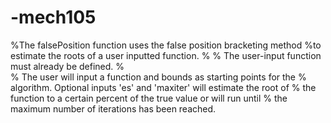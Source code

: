 # -mech105

%The falsePosition function uses the false position bracketing method
%to estimate the roots of a user inputted function. 
%
%   The user-input function must already be defined.
%   
%   The user will input a function and bounds as starting points for the
%   algorithm. Optional inputs 'es' and 'maxiter' will estimate the root of
%   the function to a certain percent of the true value or will run until
%   the maximum number of iterations has been reached. 
